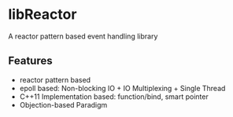 # libReactor
A reactor pattern based event handling library

## Features

- reactor pattern based
- epoll based: Non-blocking IO + IO Multiplexing + Single Thread
- C++11 Implementation based: function/bind, smart pointer
- Objection-based Paradigm
